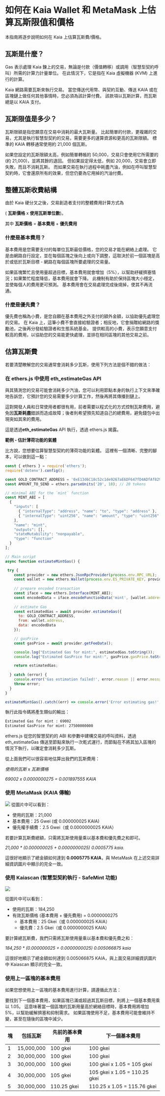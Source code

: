 # 如何在 Kaia Wallet 和 MetaMask 上估算瓦斯限值和價格

本指南將逐步說明如何在 Kaia 上估算瓦斯費/價格。

## 瓦斯是什麼？

Gas 表示處理 Kaia 鍊上的交易，無論是付款（價值轉移）或調用（智慧型契約呼叫）所需的計算力計量單位。 在此情況下，它是指在 Kaia 虛擬機器 (KVM) 上進行的計算。

Kaia 網路需要瓦斯來執行交易。 當您傳送代用幣、與契約互動、傳送 KAIA 或在區塊鏈上做任何其他事情時，您必須為該計算付費。 該款項以瓦斯計算，而瓦斯總是以 KAIA 支付。

## 瓦斯限值是多少？

瓦斯限額是指您願意在交易中消耗的最大瓦斯量。 比起簡單的付款，更複雜的交易，尤其是執行智慧型契約的交易，需要更多的運算資源和更高的瓦斯限額。 標準的 KAIA 轉移通常使用約 21,000 個瓦斯。

如果您設定的瓦斯限額太高，例如簡單轉帳的 50,000，交易只會使用它所需要的 (約 21,000)，並將其餘的退回。 但如果設定得太低，例如 20,000，交易會立即失敗，而且不消耗瓦斯。 而如果交易在執行過程中耗盡汽油，例如在呼叫智慧型契約時，它會還原所有的效果，但您仍要為它用掉的汽油付費。

## 整體瓦斯收費結構

由於 Kaia 硬分叉之後，交易創造者支付的整體費用計算方式為

( **瓦斯價格** x **使用瓦斯單位數**)。

其中 **瓦斯價格** = **基本費用** + **優先費用**

### 什麼是基本費用？

基本費用是您需要支付的每單位瓦斯最低價格，您的交易才能在網絡上處理。 它是由網路自行設定，並在每個區塊之後向上或向下調整，這取決於前一個區塊是高於或低於瓦斯目標 - 網路在每個區塊所要處理的交易量。

如果區塊繁忙且使用量超過目標，基本費用就會增加（5%），以幫助紓緩擠塞情況；如果繁忙程度降低，基本費用就會下降。  此機制有助於保持區塊大小穩定，並使每個人的費用更可預測。 基本費用會在交易處理完成後燒掉，使其不再流通。

### 什麼是優先費？

優先費也稱為小費，是您自願在基本費用之外支付的額外金額，以協助優先處理您的交易。 在 Kaia 上，這筆小費不會直接給驗證者；相反地，它會捐贈給網路的獎勵池，之後再分發給驗證者和生態系統基金。 提供較高的小費，表示您願意支付較高的費用，以協助您的交易能更快處理，並排在相同區塊的其他交易之前。

## 估算瓦斯費

若要清楚瞭解您的交易通常會消耗多少瓦斯，使用下列方法是個不錯的做法：

### 在 ethers.js 中使用 eth_estimateGas API

與其猜測您的交易可能會消耗多少汽油，您可以利用節點本身的執行上下文來準確地告訴您，它預計您的交易需要多少計算工作，然後再將其傳播到鏈上。

這對開發人員和日常使用者都很有用，前者需要以程式化的方式控制瓦斯費用，避免因**瓦斯耗盡**錯誤而造成故障；後者則希望預先知道自己的總費用，避免錢包中出現突如其來的費用。

這是透過**eth_estimateGas** API 執行，透過 ethers.js 揭露。

**範例 - 估計薄荷功能的氣體**

比方說，您想要估算智慧型契約的薄荷功能的氣體。 這裡有一個清晰、完整的腳本，可以做到這一點：

```js
const { ethers } = require('ethers');
require('dotenv').config();

const GOLD_CONTRACT_ADDRESS = '0xE13d6C18c52c1de9267aE6DF647fD4ADfAf82977';
const AMOUNT_TO_SEND = ethers.parseUnits('20', 18); // 20 tokens

// minimal ABI for the `mint` function
const MINT_ABI = [
  {
    "inputs": [
      { "internalType": "address", "name": "to", "type": "address" },
      { "internalType": "uint256", "name": "amount", "type": "uint256" }
    ],
    "name": "mint",
    "outputs": [],
    "stateMutability": "nonpayable",
    "type": "function"
  }
];

// Main script
async function estimateMintGas() {

 try {
    const provider = new ethers.JsonRpcProvider(process.env.RPC_URL);
    const wallet = new ethers.Wallet(process.env.ES_PRIVATE_KEY, provider);
    
    // prepare encoded transaction
    const iface = new ethers.Interface(MINT_ABI);
    const encodedData = iface.encodeFunctionData('mint', [wallet.address, AMOUNT_TO_SEND]);
    
    // estimate Gas
    const estimatedGas = await provider.estimateGas({ 
      to: GOLD_CONTRACT_ADDRESS, 
      from: wallet.address, 
      data: encodedData 
    });

    // gasPrice
    const gasPrice = await provider.getFeeData();

    console.log("Estimated Gas for mint:", estimatedGas.toString());
    console.log("Estimated GasPrice for mint:", gasPrice.gasPrice.toString());

    return estimatedGas;
    
  } catch (error) {
    console.error('Gas estimation failed!', error.reason || error.message);
    throw error;
  }
}

estimateMintGas().catch((err) => console.error('Error estimating gas!', err)); 
```

執行此指令碼將產生類似的輸出：

```bash
Estimated Gas for mint : 69002
Estimated GasPrice for mint: 27500000000
```

ethers.js 從您的智慧契約的 ABI 和參數中建構交易的呼叫資料，透過 eth_estimateGas 傳送至節點來執行一次乾式運行，而節點在不將其加入區塊的情況下執行，以確定會消耗多少瓦斯。

從上面我們可以很容易地估算出我們的瓦斯費用：

_使用的瓦斯_ x _瓦斯價格_

_69002 x 0.0000000275
\= 0.001897555 KAIA_

### 使用 MetaMask (KAIA 傳輸)

![](/img/build/wallets/estimate-gas-mm.png)
從圖片中可以看到：

- 使用的瓦斯：21,000
- 基本費用：25 Gwei (或 0.000000025 KAIA)
- 優先權手續費：2.5 Gwei（或 0.0000000025 KAIA）

若要計算瓦斯費總額，只需將瓦斯使用量乘以基本費和優先費之和即可。

_21,000 \* (0.000000025 + 0.0000000025)
0.0005775 kaia._

這很好地顯示了總金額如何達到 **0.0005775 KAIA**，與 MetaMask 在上述交易詳細資訊圖片中顯示的完全一致。

### 使用 Kaiascan (智慧型契約執行 - SafeMint 功能)

![](/img/build/wallets/estimate-gas-kaiascan.png)

從圖片中可以看到：

- 使用的瓦斯：184,250
- 有效瓦斯價格 (基本費用 + 優先費用) = 0.0000000275
  - 基本費用：25 Gkei（或 0.000000025 KAIA）
  - 優先費：2.5 Gkei（或 0.0000000025 KAIA）

要計算總瓦斯費，我們只需將瓦斯使用量乘以基本費和優先費之和：

_184,250 \* (0.000000025 + 0.0000000025)
0.005066875 kaia_

這很好地顯示了總金額如何達到 0.005066875 KAIA，與上面交易詳細資訊圖片中 Kaiascan 顯示的完全一致。

### 使用上一區塊的基本費用

如果您想使用上一區塊的基本費用進行計算，請遵循此方法：

要找到下一個基本費用，如果區塊已滿或超過其瓦斯目標，則將上一個基本費用乘以 1.05。 這意味著當一個區塊的瓦斯用量高於網絡目標時，基本費用將增加 5%，以幫助緩解擠塞和抑制需求。 如果區塊使用不足，基本費用可能會維持不變，甚至在隨後的區塊中減少。

| 塊 | 包括瓦斯       | 先前的基本費用                     | 下一個基本費用                                                                     |
| - | ---------- | --------------------------- | --------------------------------------------------------------------------- |
| 1 | 15,000,000 | 100 gkei                    | 100 gkei                                                                    |
| 2 | 30,000,000 | 100 gkei                    | 100 gkei                                                                    |
| 3 | 30,000,000 | 100 gkei                    | 100 gkei x 1.05 = 105 gkei                                  |
| 4 | 30,000,000 | 105 gkei                    | 105 gkei x 1.05 = 110.25 gkei               |
| 5 | 30,000,000 | 110.25 gkei | 110.25 x 1.05 = 115.76 gkei |




